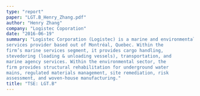 ```yaml
---
type: "report"
paper: "LGT.B_Henry_Zhang.pdf"
author: "Henry Zhang"
company: "Logistec Coporation"
date: "2016-06-19"
summary: "Logistec Corporation (Logistec) is a marine and environmental
services provider based out of Montréal, Quebec. Within the
firm’s marine services segment, it provides cargo handling,
stevedoring (loading & unloading vessels), transportation, and
marine agency services. Within the environmental sector, the
firm provides structural rehabilitation for underground water
mains, regulated materials management, site remediation, risk
assessment, and woven-house manufacturing."
title: "TSE: LGT.B"
---
```

